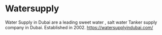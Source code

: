 # Watersupply
Water Supply in Dubai are a leading sweet water , salt water Tanker supply company in Dubai. Established in 2002. https://watersupplyindubai.com/

